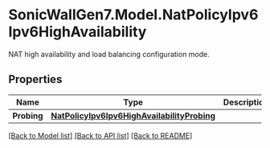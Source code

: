 # SonicWallGen7.Model.NatPolicyIpv6Ipv6HighAvailability
NAT high availability and load balancing configuration mode.

## Properties

Name | Type | Description | Notes
------------ | ------------- | ------------- | -------------
**Probing** | [**NatPolicyIpv6Ipv6HighAvailabilityProbing**](NatPolicyIpv6Ipv6HighAvailabilityProbing.md) |  | [optional] 

[[Back to Model list]](../README.md#documentation-for-models) [[Back to API list]](../README.md#documentation-for-api-endpoints) [[Back to README]](../README.md)

